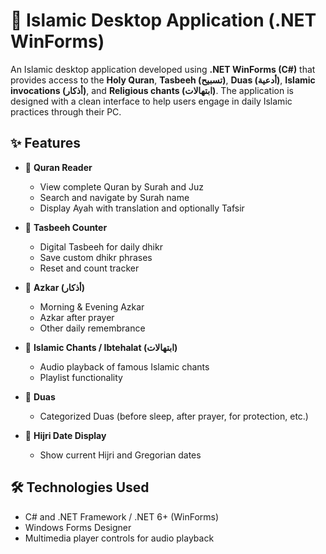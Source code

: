 # 🕌 Islamic Desktop Application (.NET WinForms)

An Islamic desktop application developed using **.NET WinForms (C#)** that provides access to the **Holy Quran**, **Tasbeeh (تسبيح)**, **Duas (أدعية)**, **Islamic invocations (أذكار)**, and **Religious chants (ابتهالات)**. The application is designed with a clean interface to help users engage in daily Islamic practices through their PC.

## ✨ Features

- 📖 **Quran Reader**
  - View complete Quran by Surah and Juz
  - Search and navigate by Surah name
  - Display Ayah with translation and optionally Tafsir

- 🔢 **Tasbeeh Counter**
  - Digital Tasbeeh for daily dhikr
  - Save custom dhikr phrases
  - Reset and count tracker

- 📿 **Azkar (أذكار)**
  - Morning & Evening Azkar
  - Azkar after prayer
  - Other daily remembrance

- 🎵 **Islamic Chants / Ibtehalat (ابتهالات)**
  - Audio playback of famous Islamic chants
  - Playlist functionality

- 🤲 **Duas**
  - Categorized Duas (before sleep, after prayer, for protection, etc.)

- 🌙 **Hijri Date Display**
  - Show current Hijri and Gregorian dates

## 🛠 Technologies Used

- C# and .NET Framework / .NET 6+ (WinForms)
- Windows Forms Designer
- Multimedia player controls for audio playback




